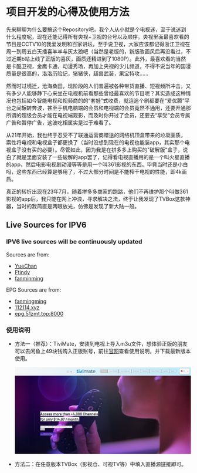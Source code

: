 # 项目开发的心得及使用方法

​	先来聊聊为什么要搞这个Repository吧，我个人从小就是个电视迷，至于说迷到什么程度呢，现在还能记得所有央视+卫视的台号以及顺序。央视里面最喜欢看的节目是CCTV10的我爱发明和百家讲坛，至于说卫视，大家应该都记得浙江卫视在周一到周五白天播喜羊羊与灰太狼吧（当然是老版的，新版改画风后再没看过，不过近期b站上线了正版的喜灰，画质还精进到了1080P）。此外，最喜欢看的当然是卡酷卫视，金鹰卡通，动漫秀场，再加上央视的少儿频道，不得不说当年的国漫质量是很高的，洛洛历险记，猪猪侠，超兽武装，果宝特攻……

​	然而时过境迁，沧海桑田，现阶段的人们普遍被各种带货直播、短视频所冲击，又有多少人能够静下心来坐在电视机前看那些曾经最喜欢的节目呢？其实造成这种情况也包括如今智能电视和视频商的的“套娃”式收费，就连追个剧都要在“爱优腾”平台之间辗转奔波，甚至手机电脑端的会员和电视端的会员竟然不通用，还要开通那所谓的超级会员才能在电视端观影，而及时你开过了会员，还要去“享受”会员专属广告和暂停广告，这波吃相属实是过于难看了。

​	从21年开始，我也终于忍受不了联通运营商赠送的网络机顶盒带来的垃圾画质，索性将电视和电视盒子都更换了（当时没想到现在的电视也能装app，其实那个电视盒子没有买的必要）。尽管如此，因为我是在拼多多上购买的"破解版"盒子，说白了就是里面安装了一些破解的app罢了，记得看电视直播用的是一个叫火星直播的app，然后电影电视剧动漫等等是用一个叫361影视的东西。毕竟当时还是小白吗，这些东西已经算是够用了，不过大部分时间是不能榨干电视的性能，即4k画质。

​	真正的转折出现在23年7月，随着拼多多商家的跑路，他们不再维护那个叫做361影视的app后，我只能在网上冲浪，寻求解决之法，终于让我发现了TVBox这款神器，当时的我简直是两眼放光，仿佛是发现了新大陆一般。











## Live Sources for IPV6

### IPV6 live sources will be continuously updated

Sources are from:

- [YueChan](https://github.com/YueChan/Live)
- [Ftindy](https://github.com/Ftindy/IPTV-URL)
- [fanminming](https://github.com/fanmingming/live)

EPG Sources are from:

- [fanmingming](https://github.com/fanmingming/live)
- [112114.xyz](https://diyp1.112114.xyz)
- [epg.51zmt.top:8000](http://epg.51zmt.top:8000/)

### 使用说明

- 方法一（推荐）：TiviMate，安装到电视上导入m3u文件，想体验正版的朋友可以去闲鱼上49块钱购入正版账号，前往[官网](https://www.tivimate.org/)查看使用说明，并下载最新版本使用。

  ![image-20240605213924271](./figures/image-20240605213924271.png)

- 方法二：在任意版本TVBox（影视仓、可视TV等）中填入直播源链接即可。

